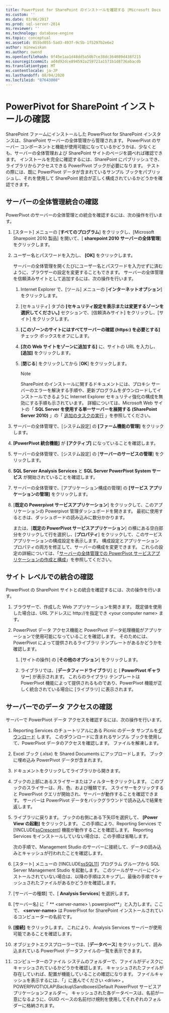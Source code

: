 ```yaml
---
title: PowerPivot for SharePoint のインストールを確認する |Microsoft Docs
ms.custom: ''
ms.date: 03/06/2017
ms.prod: sql-server-2014
ms.reviewer: ''
ms.technology: database-engine
ms.topic: conceptual
ms.assetid: 855bd055-5ad3-493f-9c5b-1f5297b2e6e2
author: minewiskan
ms.author: owend
ms.openlocfilehash: 0f45e1aa1d48dd5a50b7ce38dc364089d438f215
ms.sourcegitcommit: ad4d92dce894592a259721a1571b1d8736abacdb
ms.translationtype: MT
ms.contentlocale: ja-JP
ms.lasthandoff: 08/04/2020
ms.locfileid: "87643008"
---
```

# <a name="verify-a-powerpivot-for-sharepoint-installation"></a>PowerPivot for SharePoint インストールの確認
  SharePoint ファームにインストールした PowerPivot for SharePoint インスタンスは、SharePoint サーバーの全体管理から管理されます。 PowerPivot のサーバー コンポーネントと機能が使用可能になっているかどうかは、少なくとも、サーバーの全体管理および SharePoint サイトのページを調べれば確認できます。 インストールを完全に確認するには、SharePoint にパブリッシュでき、ライブラリからアクセスできる PowerPivot ブックが必要になります。 テストの際には、既に PowerPivot データが含まれているサンプル ブックをパブリッシュし、それを使用して SharePoint 統合が正しく構成されているかどうかを確認できます。  
  
##  <a name="verify-central-administration-integration"></a><a name="verifyinstall"></a>サーバーの全体管理統合の確認  
 PowerPivot のサーバーの全体管理との統合を確認するには、次の操作を行います。  
  
1.  [スタート] メニューの [**すべてのプログラム**] をクリックし、[Microsoft Sharepoint 2010 製品] を開いて、[ **sharepoint 2010 サーバーの全体管理**] をクリックします。  
  
2.  ユーザー名とパスワードを入力し、 **[OK]** をクリックします。  
  
     サーバーの全体管理を開くたびにユーザー名とパスワードを入力せずに済むように、ブラウザーの設定を変更することもできます。 サーバーの全体管理を信頼済みサイトとして追加するには、次の操作を行います。  
  
    1.  Internet Explorer で、[ツール] メニューの [**インターネットオプション**] をクリックします。  
  
    2.  [セキュリティ] タブの **[セキュリティ設定を表示または変更するゾーンを選択してください。]** セクションで、[信頼済みサイト] をクリックし、[サイト] をクリックします。  
  
    3.  **[このゾーンのサイトにはすべてサーバーの確認 (https:) を必要とする]** チェック ボックスをオフにします。  
  
    4.  **[次の Web サイトをゾーンに追加する]** に、サイトの URL を入力し、 **[追加]** をクリックします。  
  
    5.  [**閉じる**] をクリックしてから [**OK**] をクリックします。  
  
        > [!NOTE]  
        >  SharePoint のインストールに関するドキュメントには、プロキシ サーバーのエラーを解決する手順や、更新プログラムをダウンロードしてインストールできるように Internet Explorer セキュリティ強化の構成を無効にする手順も示されています。 詳細については、Microsoft Web サイトの「 **SQL Server を使用する単一サーバーを展開する (SharePoint Server 2010)** 」の「 [追加のタスクの実行](https://go.microsoft.com/fwlink/?LinkId=177754) 」を参照してください。  
  
3.  サーバーの全体管理で、[システム設定] の **[ファーム機能の管理]** をクリックします。  
  
4.  **[PowerPivot 統合機能]** が **[アクティブ]** になっていることを確認します。  
  
5.  サーバーの全体管理で、[システム設定] の [**サーバーのサービスの管理**] をクリックします。  
  
6.  **SQL Server Analysis Services** と **SQL Server PowerPivot System サービス** が開始されていることを確認します。  
  
7.  サーバーの全体管理で、[アプリケーション構成の管理] の **[サービス アプリケーションの管理]** をクリックします。  
  
8.  [**既定の Powerpivot サービスアプリケーション**] をクリックして、このアプリケーションの Powerpivot 管理ダッシュボードを開きます。 最初に使用するときは、ダッシュボードの読み込みに数分かかります。  
  
     または、[**既定の PowerPivot サービスアプリケーション**] の横にある空白部分をクリックして行を選択し、[**プロパティ**] をクリックして、このサービスアプリケーションの構成設定を表示します。 構成設定とアプリケーション プロパティの両方を修正して、サーバーの構成を変更できます。 これらの設定の詳細については、「[サーバーの全体管理での PowerPivot サービスアプリケーションの作成と構成](../../power-pivot-sharepoint/create-and-configure-power-pivot-service-application-in-ca.md)」を参照してください。  
  
## <a name="verify-integration-at-the-site-level"></a>サイト レベルでの統合の確認  
 PowerPivot の SharePoint サイトとの統合を確認するには、次の操作を行います。  
  
1.  ブラウザーで、作成した Web アプリケーションを開きます。 既定値を使用した場合は、URL アドレスに http://を指定でき \<your computer name> ます。  
  
2.  PowerPivot データ アクセス機能と PowerPivot データ処理機能がアプリケーションで使用可能になっていることを確認します。 そのためには、PowerPivot によって提供されるライブラリ テンプレートがあるかどうかを確認します。  
  
    1.  [サイトの操作] の [**その他のオプション**] をクリックします。  
  
    2.  ライブラリでは、[**データフィードライブラリ**] と [ **PowerPivot ギャラリー**] が表示されます。 これらのライブラリ テンプレートは PowerPivot 機能によって提供されるものであり、PowerPivot 機能が正しく統合されている場合に [ライブラリ] に表示されます。  
  
## <a name="verify-data-access-on-the-server"></a>サーバーでのデータ アクセスの確認  
 サーバーで PowerPivot データ アクセスを確認するには、次の操作を行います。  
  
1.  Reporting Services のチュートリアルにある Picnic のデータ サンプルを[ダウンロード](https://go.microsoft.com/fwlink/?LinkID=219108) します。 このダウンロードに含まれるサンプル ブックを使用して、PowerPivot データのアクセスを確認します。 ファイルを解凍します。  
  
2.  Excel ブック (.xlsx) を Shared Documents にアップロードします。 ブックに埋め込み PowerPivot データが含まれます。  
  
3.  ドキュメントをクリックしてライブラリから開きます。  
  
4.  ブックの上部にあるスライサーまたはフィルターをクリックします。 このブックのスライサーは、月、色、および種類です。 スライサーをクリックすると PowerPivot クエリが開始され、サーバーが動作することを確認できます。 サーバーは PowerPivot データをバックグラウンドで読み込んで結果を返します。  
  
5.  ライブラリに戻ります。 ブックの右側にある下矢印を選択して、 **[Power View の起動]** をクリックします。 この手順により、Reporting Services で [!INCLUDE[ssCrescent](../../../includes/sscrescent-md.md)] 機能が動作することを確認します。 Reporting Services をインストールしていない場合は、この手順は省略します。  
  
     次の手順で、Management Studio のサーバーに接続して、データの読み込みとキャッシュが行われたことを確認します。  
  
6.  [スタート] メニューの [!INCLUDE[ssSQL11](../../../includes/sssql11-md.md)] プログラム グループから SQL Server Management Studio を起動します。 このツールがサーバーにインストールされていない場合は、以降の手順はスキップし、最後の手順でキャッシュされたファイルがあるかどうかを確認します。  
  
7.  [サーバーの種類] で、[ **Analysis Services**] を選択します。  
  
8.  [サーバー名] に「 ** \<server-name> \ powerpivot**」と入力します。ここで、 **\<server-name>** は PowerPivot for SharePoint インストールされているコンピューターの名前です。  
  
9. **[接続]** をクリックします。 これにより、Analysis Services サーバーが使用可能であることを確認します。  
  
10. オブジェクトエクスプローラーでは、[**データベース**] をクリックして、読み込まれている PowerPivot データファイルの一覧を表示できます。  
  
11. コンピューターのファイル システムのフォルダーで、ファイルがディスクにキャッシュされているかどうかを確認します。 キャッシュされたファイルが存在していれば、配置が機能していることの確認になります。 ファイルキャッシュを表示するには、「」に進んでください \<drive> 。POWERPIVOT\OLAP\Backup\Sandboxes\Default PowerPivot サービスアプリケーションフォルダー。 キャッシュされた各データベースは、名前が一意になるように、GUID ベースの名前付け規則を使用してそれぞれのフォルダーに格納されます。  
  
  
